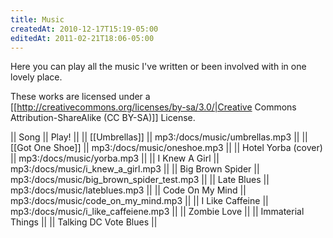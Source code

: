```yaml
---
title: Music
createdAt: 2010-12-17T15:19-05:00
editedAt: 2011-02-21T18:06-05:00
---
```


Here you can play all the music I've written or been involved with in one lovely place.

These works are licensed under a [[http://creativecommons.org/licenses/by-sa/3.0/|Creative Commons Attribution-ShareAlike (CC BY-SA)]] License.

|| Song || Play! ||
|| [[Umbrellas]] || mp3:/docs/music/umbrellas.mp3 ||
|| [[Got One Shoe]] || mp3:/docs/music/oneshoe.mp3 ||
|| Hotel Yorba (cover) || mp3:/docs/music/yorba.mp3 ||
|| I Knew A Girl || mp3:/docs/music/i_knew_a_girl.mp3 ||
|| Big Brown Spider || mp3:/docs/music/big_brown_spider_test.mp3 ||
|| Late Blues || mp3:/docs/music/lateblues.mp3 ||
|| Code On My Mind || mp3:/docs/music/code_on_my_mind.mp3 ||
|| I Like Caffeine || mp3:/docs/music/i_like_caffeiene.mp3 ||
|| Zombie Love ||
|| Immaterial Things ||
|| Talking DC Vote Blues ||

